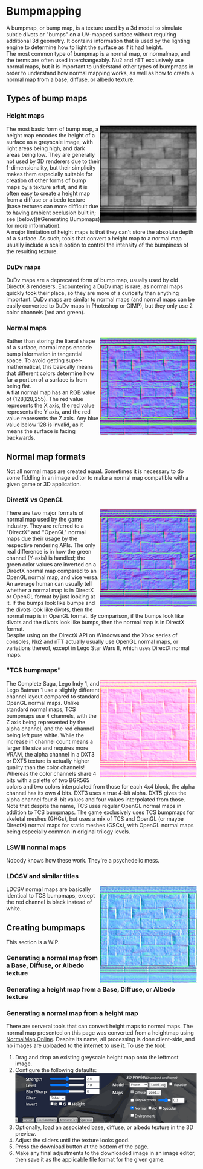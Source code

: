 # Bumpmapping

A bumpmap, or bump map, is a texture used by a 3d model to simulate subtle divots or "bumps" on a UV-mapped surface without requiring additional 3d geometry. It contains information that is used by the lighting engine to determine how to light the surface as if it had height. <br/>
The most common type of bumpmap is a normal map, or normalmap, and the terms are often used interchangeably. Nu2 and nTT exclusively use normal maps, but it is important to understand other types of bumpmaps in order to understand how normal mapping works, as well as how to create a normal map from a base, diffuse, or albedo texture. 

## Types of bump maps
### Height maps
[<img align="right" src="https://raw.githubusercontent.com/AlubJ/TTGames-LEGO-Documentation/main/media/bumpdemo/nab2_bldg_brick06_height.png" width="256" alt="A height map, taken from the Battlefront II Classic official modding tools." title="A height map, taken from the Battlefront II Classic official modding tools." />](https://raw.githubusercontent.com/AlubJ/TTGames-LEGO-Documentation/main/media/bumpdemo/nab2_bldg_brick06_height.png)
The most basic form of bump map, a height map encodes the height of a surface as a greyscale image, with light areas being high, and dark areas being low. They are generally not used by 3D renderers due to their 1-dimensionality, but their simplicity makes them especially suitable for creation of other forms of bump maps by a texture artist, and it is often easy to create a height map from a diffuse or albedo texture (base textures can more difficult due to having ambient occlusion built in; see [below](#Generating Bumpmaps) for more information). <br/>
A major limitation of height maps is that they can't store the absolute depth of a surface. As such, tools that convert a height map to a normal map usually include a scale option to control the intensity of the bumpiness of the resulting texture. 

### DuDv maps
DuDv maps are a deprecated form of bump map, usually used by old DirectX 8 renderers. Encountering a DuDv map is rare, as normal maps quickly took their place, so they are more of a curiosity than anything important. DuDv maps are similar to normal maps (and normal maps can be easily converted to DuDv maps in Photoshop or GIMP), but they only use 2 color channels (red and green). 

### Normal maps
[<img align="right" src="https://raw.githubusercontent.com/AlubJ/TTGames-LEGO-Documentation/main/media/bumpdemo/nab2_bldg_brick06_directx.png" width="256" alt="A DirectX-style normal map, generated from the heightmap above." title="A DirectX-style normal map, generated from the heightmap above." />](https://raw.githubusercontent.com/AlubJ/TTGames-LEGO-Documentation/main/media/bumpdemo/nab2_bldg_brick06_directx.png)
Rather than storing the literal shape of a surface, normal maps encode bump information in tangential space. To avoid getting super-mathematical, this basically means that different colors determine how far a portion of a surface is from being flat. <br/>
A flat normal map has an RGB value of (128,128,255). The red value represents the X axis, the red value represents the Y axis, and the red value represents the Z axis. Any blue value below 128 is invalid, as it means the surface is facing backwards. 

## Normal map formats
Not all normal maps are created equal. Sometimes it is necessary to do some fiddling in an image editor to make a normal map compatible with a given game or 3D application. 

### DirectX vs OpenGL
[<img align="right" src="https://raw.githubusercontent.com/AlubJ/TTGames-LEGO-Documentation/main/media/bumpdemo/nab2_bldg_brick06_opengl.png" width="256" alt="An OpenGL-style normal map, generated from the heightmap above. Note the difference between this normal map and the DirectX normal map." title="An OpenGL-style normal map, generated from the heightmap above. Note the difference between this normal map and the DirectX normal map." />](https://raw.githubusercontent.com/AlubJ/TTGames-LEGO-Documentation/main/media/bumpdemo/nab2_bldg_brick06_opengl.png)
There are two major formats of normal map used by the game industry. They are referred to a "DirectX" and "OpenGL" normal maps due their usage by the respective rendering APIs. The only real difference is in how the green channel (Y-axis) is handled; the green color values are inverted on a DirectX normal map compared to an OpenGL normal map, and vice versa. <br/>
An average human can usually tell whether a normal map is in DirectX or OpenGL format by just looking at it. If the bumps look like bumps and the divots look like divots, then the normal map is in OpenGL format. By comparison, if the bumps look like divots and the divots look like bumps, then the normal map is in DirectX format. <br/>
Despite using on the DirectX API on Windows and the Xbox series of consoles, Nu2 and nTT actually usually use OpenGL normal maps, or variations thereof, except in Lego Star Wars II, which uses DirectX normal maps.

### "TCS bumpmaps"
[<img align="right" src="https://raw.githubusercontent.com/AlubJ/TTGames-LEGO-Documentation/main/media/bumpdemo/nab2_bldg_brick06_tcs.png" width="256" alt="A TCS-style normal map, converted from the OpenGL normal map above." title="A TCS-style normal map, converted from the OpenGL normal map above." />](https://raw.githubusercontent.com/AlubJ/TTGames-LEGO-Documentation/main/media/bumpdemo/nab2_bldg_brick06_tcs.png)
The Complete Saga, Lego Indy 1, and Lego Batman 1 use a slightly different channel layout compared to standard OpenGL normal maps. Unlike standard normal maps, TCS bumpmaps use 4 channels, with the Z axis being represented by the alpha channel, and the red channel being left pure white. 
While the increase in channel count means a larger file size and requires more VRAM, the alpha channel in a DXT3 or DXT5 texture is actually higher quality than the color channels! Whereas the color channels share 4 bits with a palette of two BGR565 colors and two colors interpolated from those for each 4x4 block, the alpha channel has its own 4 bits. DXT3 uses a true 4-bit alpha. DXT5 gives the alpha channel four 8-bit values and four values interpolated from those.
Note that despite the name, TCS uses regular OpenGL normal maps in addition to TCS bumpmaps. The game exclusively uses TCS bumpmaps for skeletal meshes (GHGs), but uses a mix of TCS and OpenGL (or maybe DirectX) normal maps for static meshes (GSCs), with OpenGL normal maps being especially common in original trilogy levels.

### LSWIII normal maps
Nobody knows how these work. They're a psychedelic mess. 

### LDCSV and similar titles
[<img align="right" src="https://raw.githubusercontent.com/AlubJ/TTGames-LEGO-Documentation/main/media/bumpdemo/nab2_bldg_brick06_ldcsv.png" width="256" alt="A LDCSV-style normal map, converted from the OpenGL normal map above." title="A LDCSV-style normal map, converted from the OpenGL normal map above." />](https://raw.githubusercontent.com/AlubJ/TTGames-LEGO-Documentation/main/media/bumpdemo/nab2_bldg_brick06_ldcsv.png)
LDCSV normal maps are basically identical to TCS bumpmaps, except the red channel is black instead of white.


## Creating bumpmaps

This section is a WIP. 

### Generating a normal map from a Base, Diffuse, or Albedo texture


### Generating a height map from a Base, Diffuse, or Albedo texture


### Generating a normal map from a height map
There are serveral tools that can convert height maps to normal maps. The normal map presented on this page was converted from a heightmap using [NormalMap Online](https://cpetry.github.io/NormalMap-Online/). Despite its name, all processing is done client-side, and no images are uploaded to the internet to use it. To use the tool:
1. Drag and drop an existing greyscale height map onto the leftmost image.
2. Configure the following defaults:
[<img src="https://raw.githubusercontent.com/AlubJ/TTGames-LEGO-Documentation/main/media/tuts/bumpmake/normalmaponline_defaults.png" width="720" alt="All sliders are at default. The only checkbox marked is labeled 'Normal'. The filter is set to 'Sobel'. The model is set to 'plane'." />](https://raw.githubusercontent.com/AlubJ/TTGames-LEGO-Documentation/main/media/tuts/bumpmake/normalmaponline_defaults.png)
3. Optionally, load an associated base, diffuse, or albedo texture in the 3D preview.
4. Adjust the sliders until the texture looks good.
5. Press the download button at the bottom of the page.
6. Make any final adjustments to the downloaded image in an image editor, then save it as the applicable file format for the given game.


